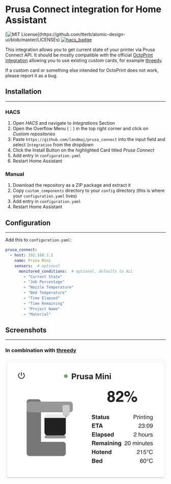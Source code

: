 # Prusa Connect integration for Home Assistant
[![MIT License](https://img.shields.io/apm/l/atomic-design-ui.svg?)](https://github.com/tterb/atomic-design-ui/blob/master/LICENSEs)
[![hacs_badge](https://img.shields.io/badge/HACS-Custom-orange.svg)](https://github.com/custom-components/hacs)

This integration allows you to get current state of your printer via Prusa Connect API.
It should be mostly compatible with the official 
[OctoPrint integration](https://www.home-assistant.io/integrations/octoprint/)
allowing you to use existing custom cards, for example 
[threedy](https://github.com/dangreco/threedy).

If a custom card or something else intended for OctoPrint does not work, please report 
it as a bug.


## Installation
---

### HACS

1. Open _HACS_ and navigate to _Integrations_ Section
2. Open the Overflow Menu (⋮) in the top right corner and click on _Custom repositories_
3. Paste `https://github.com/landmaj/prusa_connect` into the input field and select `Integration` from the dropdown
4. Click the Install Button on the highlighted Card titled _Prusa Connect_
5. Add entry in `configuration.yaml`
6. Restart Home Assistant

### Manual

1. Download the repository as a ZIP package and extract it
2. Copy `custom_components` directory to your `config` directory (this is where your `configuration.yaml` lives)
3. Add entry in `configuration.yaml`
4. Restart Home Assistant


## Configuration
---
Add this to `configuration.yaml`:
```yaml
prusa_connect:
  - host: 192.168.1.2
    name: Prusa Mini
    sensors:  # optional
      monitored_conditions:  # optional, defaults to ALL
        - "Current State"
        - "Job Percentage"
        - "Nozzle Temperature"
        - "Bed Temperature"
        - "Time Elapsed"
        - "Time Remaining"
        - "Project Name"
        - "Material"
```

## Screenshots
---

### In combination with [threedy](https://github.com/dangreco/threedy)
![threedy](https://github.com/landmaj/prusa_connect/raw/master/threedy.png)
